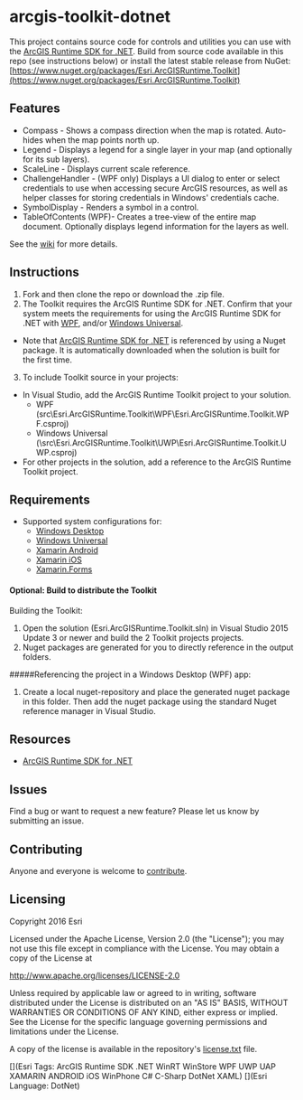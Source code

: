 # arcgis-toolkit-dotnet

This project contains source code for controls and utilities you can use with the [ArcGIS Runtime SDK for .NET](http://links.esri.com/dotnetsdk).   Build from source code available in this repo (see instructions below) or install the latest stable release from NuGet: [https://www.nuget.org/packages/Esri.ArcGISRuntime.Toolkit](https://www.nuget.org/packages/Esri.ArcGISRuntime.Toolkit)   

## Features

- Compass - Shows a compass direction when the map is rotated. Auto-hides when the map points north up.
- Legend - Displays a legend for a single layer in your map (and optionally for its sub layers).
- ScaleLine - Displays current scale reference.
- ChallengeHandler - (WPF only) Displays a UI dialog to enter or select credentials to use when accessing secure ArcGIS resources, as well as helper classes for storing credentials in Windows' credentials cache. 
- SymbolDisplay - Renders a symbol in a control.
- TableOfContents (WPF)- Creates a tree-view of the entire map document. Optionally displays legend information for the layers as well. 

See the [wiki](https://github.com/Esri/arcgis-toolkit-dotnet/wiki) for more details.

## Instructions 

1. Fork and then clone the repo or download the .zip file.
2. The Toolkit requires the ArcGIS Runtime SDK for .NET.  Confirm that your system meets the requirements for using the ArcGIS Runtime SDK for .NET with [WPF](http://developers.arcgis.com/net/desktop/guide/system-requirements.htm), and/or [Windows Universal](https://developers.arcgis.com/net/latest/uwp/guide/system-requirements.htm).  
 * Note that [ArcGIS Runtime SDK for .NET](http://esriurl.com/dotnetsdk) is referenced by using a Nuget package. It is automatically downloaded when the solution is built for the first time.
3. To include Toolkit source in your projects:
 *  In Visual Studio, add the ArcGIS Runtime Toolkit project to your solution. 
    - WPF (src\Esri.ArcGISRuntime.Toolkit\WPF\Esri.ArcGISRuntime.Toolkit.WPF.csproj)
    - Windows Universal	(\src\Esri.ArcGISRuntime.Toolkit\UWP\Esri.ArcGISRuntime.Toolkit.UWP.csproj)
 *  For other projects in the solution, add a reference to the ArcGIS Runtime Toolkit project.

## Requirements

* Supported system configurations for: 
  * [Windows Desktop](https://developers.arcgis.com/net/latest/wpf/guide/system-requirements.htm)
  * [Windows Universal](https://developers.arcgis.com/net/latest/uwp/guide/system-requirements.htm)
  * [Xamarin Android](https://developers.arcgis.com/net/latest/android/guide/system-requirements.htm)
  * [Xamarin iOS](https://developers.arcgis.com/net/latest/ios/guide/system-requirements.htm)
  * [Xamarin.Forms](https://developers.arcgis.com/net/latest/forms/guide/system-requirements.htm)

#### Optional: Build to distribute the Toolkit
Building the Toolkit:

1.  Open the solution (Esri.ArcGISRuntime.Toolkit.sln) in Visual Studio 2015 Update 3 or newer and build the 2 Toolkit projects projects.
2. Nuget packages are generated for you to directly reference in the output folders.

#####Referencing the project in a Windows Desktop (WPF) app:
 
 1.  Create a local nuget-repository and place the generated nuget package in this folder. Then add the nuget package using the standard Nuget reference manager in Visual Studio.  

## Resources

* [ArcGIS Runtime SDK for .NET](http://esriurl/dotnetsdk)

## Issues

Find a bug or want to request a new feature?  Please let us know by submitting an issue.

## Contributing

Anyone and everyone is welcome to [contribute](CONTRIBUTING.md).

## Licensing
Copyright 2016 Esri

Licensed under the Apache License, Version 2.0 (the "License");
you may not use this file except in compliance with the License.
You may obtain a copy of the License at

   http://www.apache.org/licenses/LICENSE-2.0

Unless required by applicable law or agreed to in writing, software
distributed under the License is distributed on an "AS IS" BASIS,
WITHOUT WARRANTIES OR CONDITIONS OF ANY KIND, either express or implied.
See the License for the specific language governing permissions and
limitations under the License.

A copy of the license is available in the repository's [license.txt](/license.txt) file.

[](Esri Tags: ArcGIS Runtime SDK .NET WinRT WinStore WPF UWP UAP XAMARIN ANDROID iOS WinPhone C# C-Sharp DotNet XAML)
[](Esri Language: DotNet)


